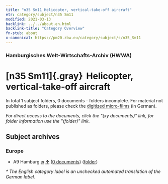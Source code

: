 ```yaml
---
title: "n35 Sm11 Helicopter, vertical-take-off aircraft"
etr: category/subject/n35 Sm11
modified: 2021-03-13
backlink: ../../about.en.html
backlink-title: "Category Overview"
fn-stub: about
x-canonical: https://pm20.zbw.eu/category/subject/s/n35_Sm11
---
```


### Hamburgisches Welt-Wirtschafts-Archiv (HWWA)
# [n35 Sm11]{.gray}&#8201; Helicopter, vertical-take-off aircraft&#160; 





In total 1 subject folders, 0 documents - folders incomplete.
For material not published as folders, please check the [digitized micro-films](/film/h1_sh.de.html) (in German).

_For direct access to the documents, click the "(xy documents)" link, for folder information use the "(folder)" link._

## Subject archives



### Europe

- A9 Hamburg [**&nearr;**](../../../geo/i/140905/about.en.html "Hamburg (all folders)") [**&uarr;**](../../../geo/about.en.html#A9 "Country category system") (<a href="https://pm20.zbw.eu/dfgview/sh/140905,199602" title="about: Hamburg : Helicopter, vertical-take-off aircraft" target="_blank">0 documents</a>) ([folder](../../../../folder/sh/1409xx/140905/1996xx/199602/about.en.html))


_* The English category label is an unchecked automated translation of the German label._

